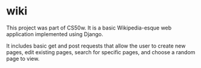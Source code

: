 # wiki
This project was part of CS50w. It is a basic Wikipedia-esque web application implemented using Django.

It includes basic get and post requests that allow the user to create new pages, edit existing pages, 
search for specific pages, and choose a random page to view. 
